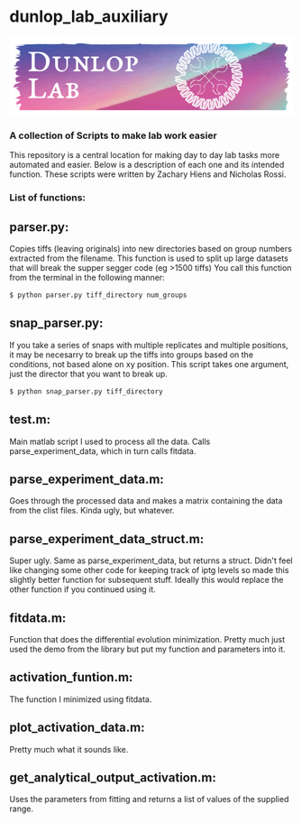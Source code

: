 # dunlop_lab_auxiliary
![banner](logos/banner.png)

### A collection of Scripts to make lab work easier
This repository is a central location for making day to day lab tasks more automated and easier. Below is a description of each one and its intended function. These scripts were written by Zachary Hiens and Nicholas Rossi.


### List of functions:

## parser.py: 
Copies tiffs (leaving originals) into new directories based on group numbers extracted from the filename. This function is used to split up large datasets that will break the supper segger code (eg >1500 tiffs)
You call this function from the terminal in the following manner: 
```bash
$ python parser.py tiff_directory num_groups
```

## snap_parser.py: 
If you take a series of snaps with multiple replicates and multiple positions, it may be necesarry to break up the tiffs into groups based on the conditions, not based alone on xy position. 
This script takes one argument, just the director that you want to break up.
```bash
$ python snap_parser.py tiff_directory 
```

## test.m:
Main matlab script I used to process all the data. Calls parse_experiment_data, which in turn calls fitdata.

## parse_experiment_data.m:
Goes through the processed data and makes a matrix containing the data from the clist files. Kinda ugly, but whatever.

## parse_experiment_data_struct.m:
Super ugly. Same as parse_experiment_data, but returns a struct. Didn't feel like changing some other code for keeping track of iptg levels so made this slightly better function for subsequent stuff. Ideally this would replace the other function if you continued using it.

## fitdata.m: 
Function that does the differential evolution minimization. Pretty much just used the demo from the library but put my function and parameters into it.

## activation_funtion.m:
The function I minimized using fitdata.

## plot_activation_data.m: 
Pretty much what it sounds like.

## get_analytical_output_activation.m:
Uses the parameters from fitting and returns a list of values of the supplied range.

